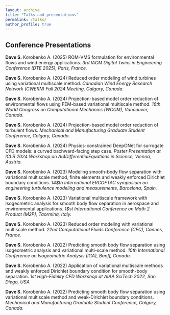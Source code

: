 ```yaml
---
layout: archive
title: "Talks and presentations"
permalink: /talks/
author_profile: true
---
```


## Conference Presentations

**Dave S.** Korobenko A. (2025) 
ROM-VMS formulation for environmental flows and wind energy applications.
_3rd IACM Digital Twins in Engineering Conference (DTE 2025), Paris, France._

**Dave S.** Korobenko A. (2024)
Reduced order modeling of wind turbines using variational multiscale method.
_Canadian Wind Energy Research Network (CWERN) Fall 2024 Meeting, Calgary, Canada._

**Dave S.** Korobenko A. (2024)
Projection-based model order reduction of environmental flows using FEM-based variational multiscale method.
_16th World Congress on Computational Mechanics (WCCM), Vancouver, Canada._

**Dave S.** Korobenko A. (2024) 
Projection-based model order reduction of turbulent flows.
_Mechanical and Manufacturing Graduate Student Conference, Calgary, Canada._

**Dave S.** Korobenko A. (2024) 
Physics-constrained DeepONet for surrogate CFD models: a curved bachward-facing step case.
_Poster Presentation at ICLR 2024 Workshop on AI4DifferentialEquations in Science, Vienna, Austria._

**Dave S.** Korobenko A. (2023) 
Modeling smooth-body flow separation with variational multiscale method, finite elements and weakly enforced Dirichlet boundary conditions.
_14$th International ERCOFTAC symposium on engineering turbulence modeling and measurements, Barcelona, Spain._

**Dave S.** Korobenko A. (2023) 
Variational multiscale framework with Isogeometric analysis for smooth body flow separation in aerospace and environmental applications.
_1$st International Conference on Math 2 Product (M2P), Taormina, Italy._

**Dave S.** Korobenko A. (2023)
Reduced order modeling with variational multiscale method.
_22nd Computational Fluids Conference (CFC), Cannes, France._

**Dave S.** Korobenko A. (2022) 
Predicting smooth body flow separation using isogeometric analysis and variational multi-scale method.
_10th International Conference on Isogeometric Analysis (IGA), Banff, Canada._

**Dave S.** Korobenko A. (2022) 
Application of variational multiscale methods and weakly enforced Dirichlet boundary condition for smooth-body separation.
_1st High-Fidelity CFD Workshop at AIAA SciTech 2022, San Diego, USA._

**Dave S.** Korobenko A. (2022) 
Predicting smooth body flow separation using variational multiscale method and weak-Dirichlet boundary conditions.
_Mechanical and Manufacturing Graduate Student Conference, Calgary, Canada._
